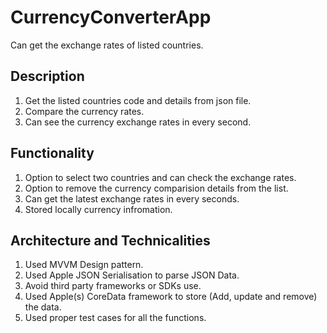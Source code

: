 # CurrencyConverterApp
Can get the exchange rates of listed countries.
## Description
1) Get the listed countries code and details from json file.
2) Compare the currency rates.
3) Can see the currency exchange rates in every second.

## Functionality
1) Option to select two countries and can check the exchange rates.
2) Option to remove the currency comparision details from the list.
3) Can get the latest exchange rates in every seconds.
4) Stored locally currency infromation.

## Architecture and Technicalities
1) Used MVVM Design pattern.
2) Used Apple JSON Serialisation to parse JSON Data.
3) Avoid third party frameworks or SDKs use.
4) Used Apple(s) CoreData framework to store (Add, update and remove) the data.
5) Used proper test cases for all the functions.
